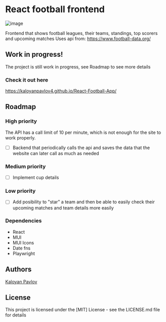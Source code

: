 # React football frontend
![image](https://github.com/user-attachments/assets/62e9bc02-f337-4f00-9192-2fad7c15e2ac)


Frontend that shows football leagues, their teams, standings, top scorers and upcoming matches
Uses api from: https://www.football-data.org/

## Work in progress!

The project is still work in progress, see Roadmap to see more details

### Check it out here
https://kaloyanpavlov4.github.io/React-Football-App/

## Roadmap

### High priority
The API has a call limit of 10 per minute, which is not enough for the site to work properly.
- [ ] Backend that periodically calls the api and saves the data that the website can later call as much as needed

### Medium priority
- [ ] Implement cup details

### Low priority
- [ ] Add posibility to "star" a team and then be able to easily check their upcoming matches and team details more easily

### Dependencies

* React
* MUI
* MUI Icons
* Date fns
* Playwright

## Authors

[Kaloyan Pavlov](https://github.com/KaloyanPavlov4)

## License

This project is licensed under the [MIT] License - see the LICENSE.md file for details
